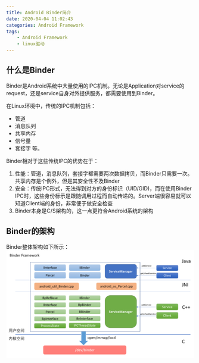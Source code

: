 ```yaml
---
title: Android Binder简介
date: 2020-04-04 11:02:43
categories: Android Framework
tags: 
    - Android Framework
    - linux驱动
---
```



## 什么是Binder
Binder是Android系统中大量使用的IPC机制。无论是Application对service的request，还是service自身对外提供服务，都需要使用到Binder。

在Linux环境中，传统的IPC机制包括：
- 管道
- 消息队列
- 共享内存
- 信号量
- 套接字
等。

Binder相对于这些传统IPC的优势在于：
1. 性能：管道，消息队列，套接字都需要两次数据拷贝，而Binder只需要一次。共享内存是个例外，但是其安全性不及Binder
2. 安全：传统IPC形式，无法得到对方的身份标识（UID/GID)，而在使用Binder IPC时，这些身份标示是跟随调用过程而自动传递的。Server端很容易就可以知道Client端的身份，非常便于做安全检查
3. Binder本身是C/S架构的，这一点更符合Android系统的架构

## Binder的架构
Binder整体架构如下所示：
![1](2020-04-04-Binder/1.png)